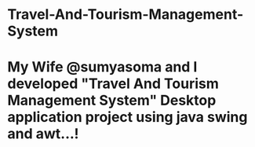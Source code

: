 # Travel-And-Tourism-Management-System
# My Wife @sumyasoma and I developed "Travel And Tourism Management System" Desktop application project using java swing and awt...!
